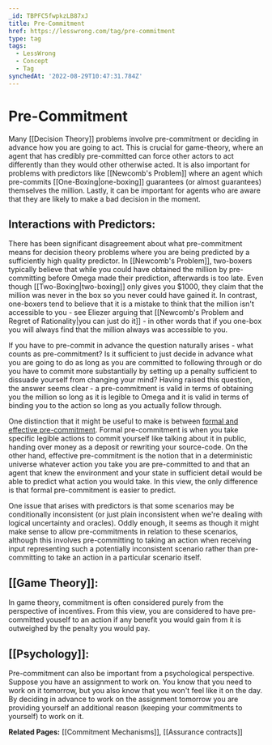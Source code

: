 ```yaml
---
_id: TBPFC5fwpkzLB87xJ
title: Pre-Commitment
href: https://lesswrong.com/tag/pre-commitment
type: tag
tags:
  - LessWrong
  - Concept
  - Tag
synchedAt: '2022-08-29T10:47:31.784Z'
---
```

# Pre-Commitment

Many [[Decision Theory]] problems involve pre-commitment or deciding in advance how you are going to act. This is crucial for game-theory, where an agent that has credibly pre-committed can force other actors to act differently than they would other otherwise acted. It is also important for problems with predictors like [[Newcomb's Problem]] where an agent which pre-commits [[One-Boxing|one-boxing]] guarantees (or almost guarantees) themselves the million. Lastly, it can be important for agents who are aware that they are likely to make a bad decision in the moment.

## Interactions with Predictors:

There has been significant disagreement about what pre-commitment means for decision theory problems where you are being predicted by a sufficiently high quality predictor. In [[Newcomb's Problem]], two-boxers typically believe that while you could have obtained the million by pre-committing before Omega made their prediction, afterwards is too late. Even though [[Two-Boxing|two-boxing]] only gives you $1000, they claim that the million was never in the box so you never could have gained it. In contrast, one-boxers tend to believe that it is a mistake to think that the million isn't accessible to you - see Eliezer arguing that [[Newcomb's Problem and Regret of Rationality|you can just do it]] \- in other words that if you one-box you will always find that the million always was accessible to you.

If you have to pre-commit in advance the question naturally arises - what counts as pre-commitment? Is it sufficient to just decide in advance what you are going to do as long as you are committed to following through or do you have to commit more substantially by setting up a penalty sufficient to dissuade yourself from changing your mind? Having raised this question, the answer seems clear - a pre-commitment is valid in terms of obtaining you the million so long as it is legible to Omega and it is valid in terms of binding you to the action so long as you actually follow through.

One distinction that it might be useful to make is between [formal and effective pre-commitment](https://www.lesswrong.com/posts/Q8tyoaMFmW8R9w9db/formal-vs-effective-pre-commitment). Formal pre-commitment is when you take specific legible actions to commit yourself like talking about it in public, handing over money as a deposit or rewriting your source-code. On the other hand, effective pre-commitment is the notion that in a deterministic universe whatever action you take you are pre-committed to and that an agent that knew the environment and your state in sufficient detail would be able to predict what action you would take. In this view, the only difference is that formal pre-commitment is easier to predict.

One issue that arises with predictors is that some scenarios may be conditionally inconsistent (or just plain inconsistent when we're dealing with logical uncertainty and oracles). Oddly enough, it seems as though it might make sense to allow pre-commitments in relation to these scenarios, although this involves pre-committing to taking an action when receiving input representing such a potentially inconsistent scenario rather than pre-committing to take an action in a particular scenario itself.

## [[Game Theory]]:

In game theory, commitment is often considered purely from the perspective of incentives. From this view, you are considered to have pre-committed youself to an action if any benefit you would gain from it is outweighed by the penalty you would pay.

## [[Psychology]]:

Pre-commitment can also be important from a psychological perspective. Suppose you have an assignment to work on. You know that you need to work on it tomorrow, but you also know that you won't feel like it on the day. By deciding in advance to work on the assignment tomorrow you are providing yourself an additional reason (keeping your commitments to yourself) to work on it.

**Related Pages:** [[Commitment Mechanisms]], [[Assurance contracts]]